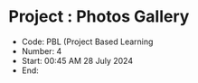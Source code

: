 # Project : Photos Gallery
- Code: PBL (Project Based Learning
- Number: 4
- Start: 00:45 AM 28 July 2024
- End: 
